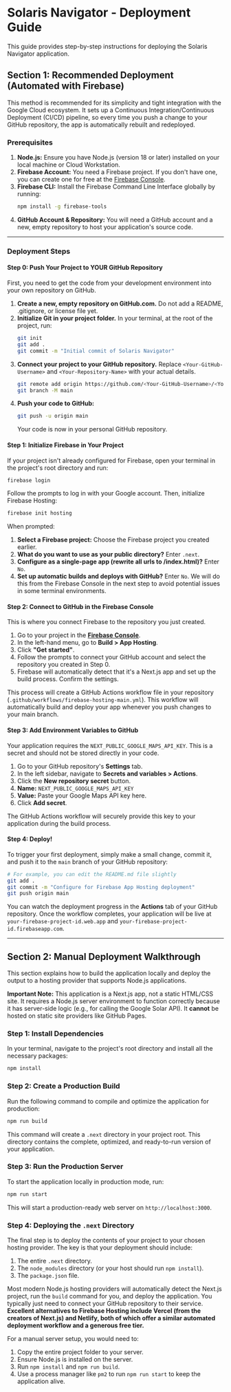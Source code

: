 
# Solaris Navigator - Deployment Guide

This guide provides step-by-step instructions for deploying the Solaris Navigator application.

## Section 1: Recommended Deployment (Automated with Firebase)

This method is recommended for its simplicity and tight integration with the Google Cloud ecosystem. It sets up a Continuous Integration/Continuous Deployment (CI/CD) pipeline, so every time you push a change to your GitHub repository, the app is automatically rebuilt and redeployed.

### Prerequisites

1.  **Node.js:** Ensure you have Node.js (version 18 or later) installed on your local machine or Cloud Workstation.
2.  **Firebase Account:** You need a Firebase project. If you don't have one, you can create one for free at the [Firebase Console](https://console.firebase.google.com/).
3.  **Firebase CLI:** Install the Firebase Command Line Interface globally by running:
    ```bash
    npm install -g firebase-tools
    ```
4.  **GitHub Account & Repository:** You will need a GitHub account and a new, empty repository to host your application's source code.

---

### Deployment Steps

#### Step 0: Push Your Project to YOUR GitHub Repository

First, you need to get the code from your development environment into your own repository on GitHub.

1.  **Create a new, empty repository on GitHub.com.** Do not add a README, .gitignore, or license file yet.
2.  **Initialize Git in your project folder.** In your terminal, at the root of the project, run:
    ```bash
    git init
    git add .
    git commit -m "Initial commit of Solaris Navigator"
    ```
3.  **Connect your project to your GitHub repository.** Replace `<Your-GitHub-Username>` and `<Your-Repository-Name>` with your actual details.
    ```bash
    git remote add origin https://github.com/<Your-GitHub-Username>/<Your-Repository-Name>.git
    git branch -M main
    ```
4.  **Push your code to GitHub:**
    ```bash
    git push -u origin main
    ```
    Your code is now in your personal GitHub repository.

#### Step 1: Initialize Firebase in Your Project

If your project isn't already configured for Firebase, open your terminal in the project's root directory and run:

```bash
firebase login
```

Follow the prompts to log in with your Google account. Then, initialize Firebase Hosting:

```bash
firebase init hosting
```

When prompted:

1.  **Select a Firebase project:** Choose the Firebase project you created earlier.
2.  **What do you want to use as your public directory?** Enter `.next`.
3.  **Configure as a single-page app (rewrite all urls to /index.html)?** Enter `No`.
4.  **Set up automatic builds and deploys with GitHub?** Enter `No`. We will do this from the Firebase Console in the next step to avoid potential issues in some terminal environments.

#### Step 2: Connect to GitHub in the Firebase Console

This is where you connect Firebase to the repository you just created.

1.  Go to your project in the **[Firebase Console](https://console.firebase.google.com/)**.
2.  In the left-hand menu, go to **Build > App Hosting**.
3.  Click **"Get started"**.
4.  Follow the prompts to connect your GitHub account and select the repository you created in Step 0.
5.  Firebase will automatically detect that it's a Next.js app and set up the build process. Confirm the settings.

This process will create a GitHub Actions workflow file in your repository (`.github/workflows/firebase-hosting-main.yml`). This workflow will automatically build and deploy your app whenever you push changes to your main branch.

#### Step 3: Add Environment Variables to GitHub

Your application requires the `NEXT_PUBLIC_GOOGLE_MAPS_API_KEY`. This is a secret and should not be stored directly in your code.

1.  Go to your GitHub repository's **Settings** tab.
2.  In the left sidebar, navigate to **Secrets and variables > Actions**.
3.  Click the **New repository secret** button.
4.  **Name:** `NEXT_PUBLIC_GOOGLE_MAPS_API_KEY`
5.  **Value:** Paste your Google Maps API key here.
6.  Click **Add secret**.

The GitHub Actions workflow will securely provide this key to your application during the build process.

#### Step 4: Deploy!

To trigger your first deployment, simply make a small change, commit it, and push it to the `main` branch of your GitHub repository:

```bash
# For example, you can edit the README.md file slightly
git add .
git commit -m "Configure for Firebase App Hosting deployment"
git push origin main
```

You can watch the deployment progress in the **Actions** tab of your GitHub repository. Once the workflow completes, your application will be live at `your-firebase-project-id.web.app` and `your-firebase-project-id.firebaseapp.com`.

---

## Section 2: Manual Deployment Walkthrough

This section explains how to build the application locally and deploy the output to a hosting provider that supports Node.js applications.

**Important Note:** This application is a Next.js app, not a static HTML/CSS site. It requires a Node.js server environment to function correctly because it has server-side logic (e.g., for calling the Google Solar API). It **cannot** be hosted on static site providers like GitHub Pages.

### Step 1: Install Dependencies

In your terminal, navigate to the project's root directory and install all the necessary packages:

```bash
npm install
```

### Step 2: Create a Production Build

Run the following command to compile and optimize the application for production:

```bash
npm run build
```

This command will create a `.next` directory in your project root. This directory contains the complete, optimized, and ready-to-run version of your application.

### Step 3: Run the Production Server

To start the application locally in production mode, run:

```bash
npm run start
```

This will start a production-ready web server on `http://localhost:3000`.

### Step 4: Deploying the `.next` Directory

The final step is to deploy the contents of your project to your chosen hosting provider. The key is that your deployment should include:

1.  The entire `.next` directory.
2.  The `node_modules` directory (or your host should run `npm install`).
3.  The `package.json` file.

Most modern Node.js hosting providers will automatically detect the Next.js project, run the `build` command for you, and deploy the application. You typically just need to connect your GitHub repository to their service. **Excellent alternatives to Firebase Hosting include Vercel (from the creators of Next.js) and Netlify, both of which offer a similar automated deployment workflow and a generous free tier.**

For a manual server setup, you would need to:
1.  Copy the entire project folder to your server.
2.  Ensure Node.js is installed on the server.
3.  Run `npm install` and `npm run build`.
4.  Use a process manager like `pm2` to run `npm run start` to keep the application alive.
